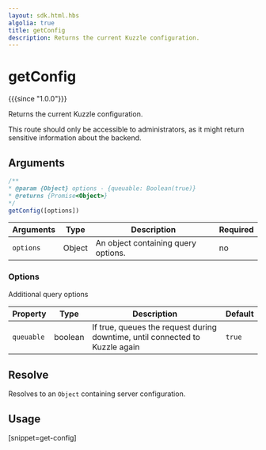 ```yaml
---
layout: sdk.html.hbs
algolia: true
title: getConfig
description: Returns the current Kuzzle configuration.
---
```


# getConfig

{{{since "1.0.0"}}}

Returns the current Kuzzle configuration.

<div class="alert alert-warning">
  This route should only be accessible to administrators, as it might return sensitive information about the backend.
</div>

## Arguments

```javascript
/**
* @param {Object} options - {queuable: Boolean(true)}
* @returns {Promise<Object>}
*/
getConfig([options])
```

| Arguments | Type   | Description                         | Required |
| --------- | ------ | ----------------------------------- | -------- |
| `options` | Object | An object containing query options. | no       |

### **Options**

Additional query options

| Property   | Type   | Description                       | Default |
| ---------- | ------- | --------------------------------- | ------- |
| `queuable` | boolean | If true, queues the request during downtime, until connected to Kuzzle again | `true`  |

## Resolve

Resolves to an `Object` containing server configuration.

## Usage

[snippet=get-config]
